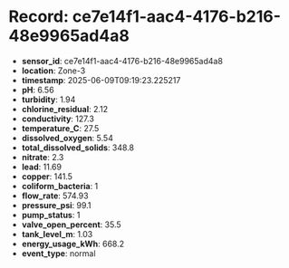 # Record: ce7e14f1-aac4-4176-b216-48e9965ad4a8

- **sensor_id**: ce7e14f1-aac4-4176-b216-48e9965ad4a8
- **location**: Zone-3
- **timestamp**: 2025-06-09T09:19:23.225217
- **pH**: 6.56
- **turbidity**: 1.94
- **chlorine_residual**: 2.12
- **conductivity**: 127.3
- **temperature_C**: 27.5
- **dissolved_oxygen**: 5.54
- **total_dissolved_solids**: 348.8
- **nitrate**: 2.3
- **lead**: 11.69
- **copper**: 141.5
- **coliform_bacteria**: 1
- **flow_rate**: 574.93
- **pressure_psi**: 99.1
- **pump_status**: 1
- **valve_open_percent**: 35.5
- **tank_level_m**: 1.03
- **energy_usage_kWh**: 668.2
- **event_type**: normal